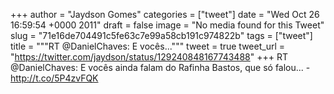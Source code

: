 
+++
author = "Jaydson Gomes"
categories = ["tweet"]
date = "Wed Oct 26 16:59:54 +0000 2011"
draft = false
image = "No media found for this Tweet"
slug = "71e16de704491c5fe63c7e99a58cb191c974822b"
tags = ["tweet"]
title = """RT @DanielChaves: E vocês..."""
tweet = true
tweet_url = "https://twitter.com/jaydson/status/129240848167743488"
+++
RT @DanielChaves: E vocês ainda falam do Rafinha Bastos, que só falou... - http://t.co/5P4zvFQK

